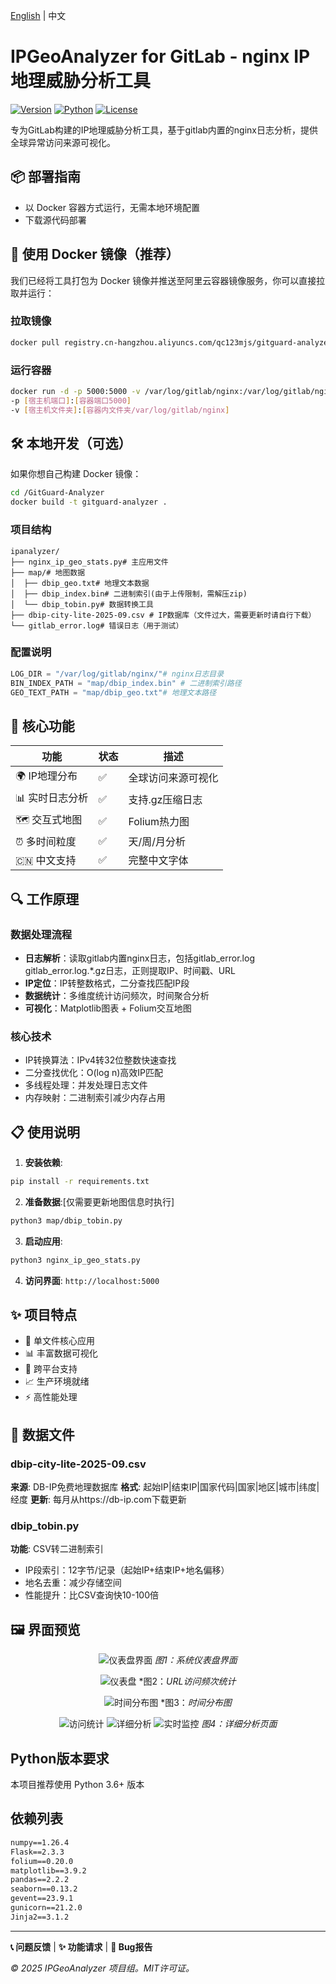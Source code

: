 [English](README.md) | 中文

# IPGeoAnalyzer for GitLab - nginx IP地理威胁分析工具

[![Version](https://img.shields.io/badge/Version-1.0.0-blue)](https://github.com/yourusername/IPGeoAnalyzer)
[![Python](https://img.shields.io/badge/Python-3.6%2B-green)](https://python.org)
[![License](https://img.shields.io/badge/License-GPL--3.0-orange)](https://www.gnu.org/licenses/gpl-3.0.html)

专为GitLab构建的IP地理威胁分析工具，基于gitlab内置的nginx日志分析，提供全球异常访问来源可视化。

## 📦 部署指南
- 以 Docker 容器方式运行，无需本地环境配置
- 下载源代码部署
## 🐳 使用 Docker 镜像（推荐）

我们已经将工具打包为 Docker 镜像并推送至阿里云容器镜像服务，你可以直接拉取并运行：

### 拉取镜像
```bash
docker pull registry.cn-hangzhou.aliyuncs.com/qc123mjs/gitguard-analyzer:latest
```
### 运行容器
```bash
docker run -d -p 5000:5000 -v /var/log/gitlab/nginx:/var/log/gitlab/nginx --name gitguard-analyzer gitguard-analyzer
-p [宿主机端口]:[容器端口5000]
-v [宿主机文件夹]:[容器内文件夹/var/log/gitlab/nginx]
```

## 🛠️ 本地开发（可选）

如果你想自己构建 Docker 镜像：
```bash
cd /GitGuard-Analyzer
docker build -t gitguard-analyzer .
```

### 项目结构
```
ipanalyzer/
├── nginx_ip_geo_stats.py# 主应用文件
├── map/# 地图数据
│  ├── dbip_geo.txt# 地理文本数据
│  ├── dbip_index.bin# 二进制索引(由于上传限制，需解压zip)
│  └── dbip_tobin.py# 数据转换工具
├── dbip-city-lite-2025-09.csv # IP数据库（文件过大，需要更新时请自行下载）
└── gitlab_error.log# 错误日志（用于测试）
```

### 配置说明
```python
LOG_DIR = "/var/log/gitlab/nginx/"# nginx日志目录
BIN_INDEX_PATH = "map/dbip_index.bin" # 二进制索引路径
GEO_TEXT_PATH = "map/dbip_geo.txt"# 地理文本路径
```

## 🚀 核心功能

| 功能 | 状态 | 描述 |
|------|------|------|
| 🌍 IP地理分布 | ✅ | 全球访问来源可视化 |
| 📊 实时日志分析 | ✅ | 支持.gz压缩日志 |
| 🗺️ 交互式地图 | ✅ | Folium热力图 |
| ⏰ 多时间粒度 | ✅ | 天/周/月分析 |
| 🇨🇳 中文支持 | ✅ | 完整中文字体 |

## 🔍 工作原理

### 数据处理流程
- **日志解析**：读取gitlab内置nginx日志，包括gitlab_error.log gitlab_error.log.*.gz日志，正则提取IP、时间戳、URL
- **IP定位**：IP转整数格式，二分查找匹配IP段
- **数据统计**：多维度统计访问频次，时间聚合分析
- **可视化**：Matplotlib图表 + Folium交互地图

### 核心技术
- IP转换算法：IPv4转32位整数快速查找
- 二分查找优化：O(log n)高效IP匹配
- 多线程处理：并发处理日志文件
- 内存映射：二进制索引减少内存占用

## 📋 使用说明

1. **安装依赖**:
```bash
pip install -r requirements.txt
```

2. **准备数据**:[仅需要更新地图信息时执行]
```bash
python3 map/dbip_tobin.py
```

3. **启动应用**:
```bash
python3 nginx_ip_geo_stats.py
```

4. **访问界面**: `http://localhost:5000`

## ✨ 项目特点

- 🚀 单文件核心应用
- 📊 丰富数据可视化
- 🔧 跨平台支持
- 📈 生产环境就绪
- ⚡ 高性能处理

## 📁 数据文件

### dbip-city-lite-2025-09.csv
**来源**: DB-IP免费地理数据库
**格式**: 起始IP|结束IP|国家代码|国家|地区|城市|纬度|经度
**更新**: 每月从https://db-ip.com下载更新

### dbip_tobin.py
**功能**: CSV转二进制索引
- IP段索引：12字节/记录（起始IP+结束IP+地名偏移）
- 地名去重：减少存储空间
- 性能提升：比CSV查询快10-100倍

## 🖼️ 界面预览

<div align="center">

![仪表盘界面](https://github.com/user-attachments/assets/26a07ad7-c59e-491d-bb1e-34f266505489)
*图1：系统仪表盘界面*

![仪表盘](https://github.com/user-attachments/assets/92abbd2b-5d23-4e14-9777-9e69e2b49b1e)
*图2：*URL访问频次统计*

![时间分布图](https://github.com/user-attachments/assets/f7f4be30-5986-46be-9638-43d2d925ee6b)
*图3：*时间分布图*

![访问统计](https://github.com/user-attachments/assets/78cc5fbe-1f1d-4b15-95ea-fc8605628c54)
![详细分析](https://github.com/user-attachments/assets/e28e2e38-007f-4409-a861-105de298271f)
![实时监控](https://github.com/user-attachments/assets/8d4f46a7-e309-4371-bce1-8392073a7dcf)
*图4：详细分析页面*



</div>

## Python版本要求
本项目推荐使用 Python 3.6+ 版本

## 依赖列表
```txt
numpy==1.26.4
Flask==2.3.3
folium==0.20.0
matplotlib==3.9.2
pandas==2.2.2
seaborn==0.13.2
gevent==23.9.1
gunicorn==21.2.0
Jinja2==3.1.2
```

---

**📞 问题反馈** | **✨ 功能请求** | **🐛 Bug报告**

*© 2025 IPGeoAnalyzer 项目组。MIT许可证。*
